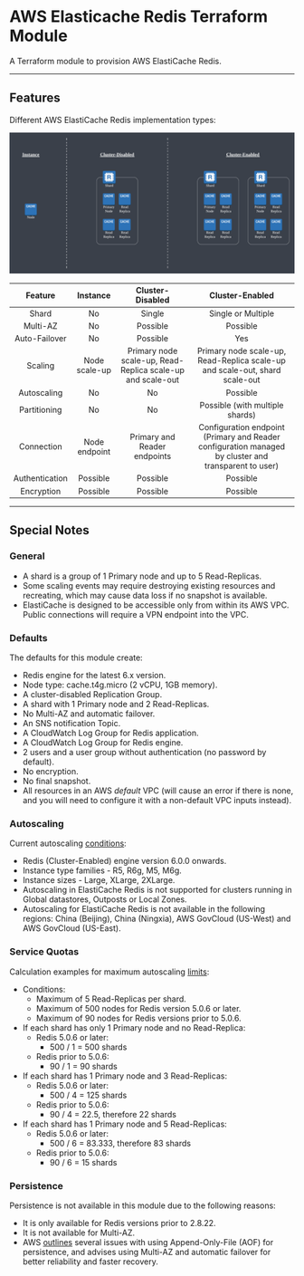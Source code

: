 # AWS Elasticache Redis Terraform Module

A Terraform module to provision AWS ElastiCache Redis.

---

## Features

Different AWS ElastiCache Redis implementation types:

![AWS ElastiCache Redis types](img/redis.png)

| Feature | Instance | Cluster-Disabled | Cluster-Enabled |
| :---: | :---: | :---: | :---: |
| Shard | No | Single | Single or Multiple |
| Multi-AZ | No | Possible | Possible |
| Auto-Failover | No | Possible | Yes |
| Scaling | Node scale-up | Primary node scale-up, Read-Replica scale-up and scale-out | Primary node scale-up, Read-Replica scale-up and scale-out, shard scale-out |
| Autoscaling | No | No | Possible |
| Partitioning | No | No | Possible (with multiple shards) |
| Connection | Node endpoint | Primary and Reader endpoints | Configuration endpoint (Primary and Reader configuration managed by cluster and transparent to user)
| Authentication | Possible | Possible | Possible |
| Encryption | Possible | Possible | Possible |

---

## Special Notes

### General

- A shard is a group of 1 Primary node and up to 5 Read-Replicas.
- Some scaling events may require destroying existing resources and recreating, which may cause data loss if no snapshot is available.
- ElastiCache is designed to be accessible only from within its AWS VPC. Public connections will require a VPN endpoint into the VPC.

### Defaults

The defaults for this module create:

- Redis engine for the latest 6.x version.
- Node type: cache.t4g.micro (2 vCPU, 1GB memory).
- A cluster-disabled Replication Group.
- A shard with 1 Primary node and 2 Read-Replicas.
- No Multi-AZ and automatic failover.
- An SNS notification Topic.
- A CloudWatch Log Group for Redis application.
- A CloudWatch Log Group for Redis engine.
- 2 users and a user group without authentication (no password by default).
- No encryption.
- No final snapshot.
- All resources in an AWS *default* VPC (will cause an error if there is none, and you will need to configure it with a non-default VPC inputs instead).

### Autoscaling

Current autoscaling [conditions](https://docs.aws.amazon.com/AmazonElastiCache/latest/red-ug/AutoScaling.html):

- Redis (Cluster-Enabled) engine version 6.0.0 onwards.
- Instance type families - R5, R6g, M5, M6g.
- Instance sizes - Large, XLarge, 2XLarge.
- Autoscaling in ElastiCache Redis is not supported for clusters running in Global datastores, Outposts or Local Zones.
- Autoscaling for ElastiCache Redis is not available in the following regions: China (Beijing), China (Ningxia), AWS GovCloud (US-West) and AWS GovCloud (US-East).

### Service Quotas

Calculation examples for maximum autoscaling [limits](https://docs.aws.amazon.com/AmazonElastiCache/latest/red-ug/Shards.html):

- Conditions:
    - Maximum of 5 Read-Replicas per shard.
    - Maximum of 500 nodes for Redis version 5.0.6 or later.
    - Maximum of 90 nodes for Redis versions prior to 5.0.6.
- If each shard has only 1 Primary node and no Read-Replica:
    - Redis 5.0.6 or later:
        - 500 / 1 = 500 shards
    - Redis prior to 5.0.6:
        - 90 / 1 = 90 shards
- If each shard has 1 Primary node and 3 Read-Replicas:
    - Redis 5.0.6 or later:
        - 500 / 4 = 125 shards
    - Redis prior to 5.0.6:
        - 90 / 4 = 22.5, therefore 22 shards
- If each shard has 1 Primary node and 5 Read-Replicas:
    - Redis 5.0.6 or later:
        - 500 / 6 = 83.333, therefore 83 shards
    - Redis prior to 5.0.6:
        - 90 / 6 = 15 shards

### Persistence

Persistence is not available in this module due to the following reasons:

- It is only available for Redis versions prior to 2.8.22.
- It is not available for Multi-AZ.
- AWS [outlines](https://docs.aws.amazon.com/AmazonElastiCache/latest/red-ug/RedisAOF.html) several issues with using Append-Only-File (AOF) for persistence, and advises using Multi-AZ and automatic failover for better reliability and faster recovery.
